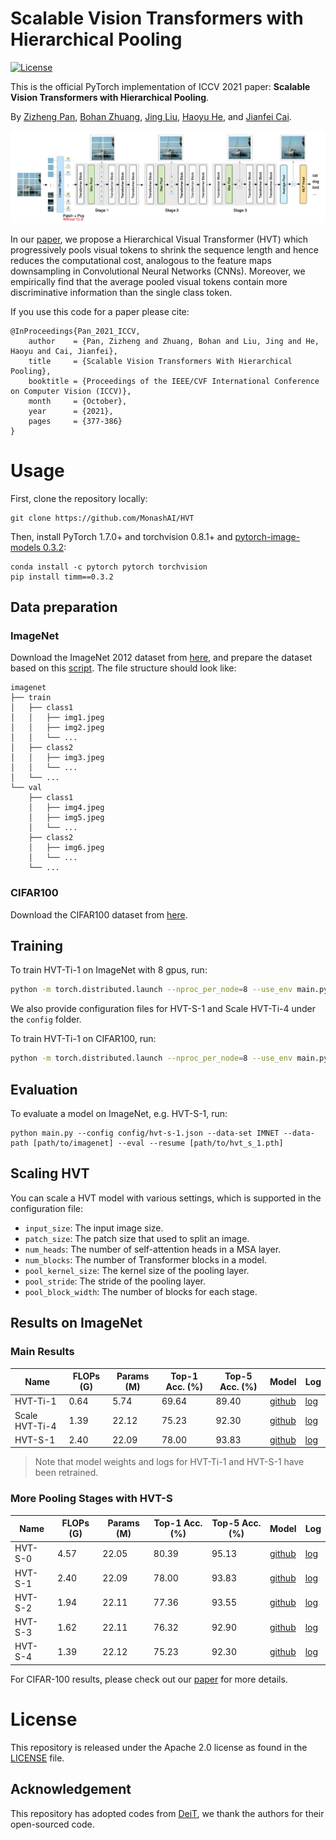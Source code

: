 # Scalable Vision Transformers with Hierarchical Pooling

[![License](https://img.shields.io/badge/License-Apache_2.0-blue.svg)](https://opensource.org/licenses/Apache-2.0)


This is the official PyTorch implementation of  ICCV 2021 paper: **Scalable Vision Transformers with Hierarchical Pooling**.

By [Zizheng Pan](https://scholar.google.com.au/citations?user=w_VMopoAAAAJ&hl=en), [Bohan Zhuang](https://sites.google.com/view/bohanzhuang), [Jing Liu](https://sites.google.com/view/jing-liu/首页), [Haoyu He](https://scholar.google.com/citations?user=aU1zMhUAAAAJ&hl=en), and [Jianfei Cai](https://scholar.google.com/citations?user=N6czCoUAAAAJ&hl=en).

![DeiT](.github/hvt.jpg)

In our [paper](https://arxiv.org/abs/2103.10619), we propose a Hierarchical Visual Transformer (HVT) which progressively pools visual tokens to shrink the sequence length and hence reduces the computational cost, analogous to the feature maps downsampling in Convolutional Neural Networks (CNNs). Moreover, we empirically find that the average pooled visual tokens contain more discriminative information than the single class token. 



If you use this code for a paper please cite:

```
@InProceedings{Pan_2021_ICCV,
    author    = {Pan, Zizheng and Zhuang, Bohan and Liu, Jing and He, Haoyu and Cai, Jianfei},
    title     = {Scalable Vision Transformers With Hierarchical Pooling},
    booktitle = {Proceedings of the IEEE/CVF International Conference on Computer Vision (ICCV)},
    month     = {October},
    year      = {2021},
    pages     = {377-386}
}
```



# Usage

First, clone the repository locally:
```
git clone https://github.com/MonashAI/HVT
```
Then, install PyTorch 1.7.0+ and torchvision 0.8.1+ and [pytorch-image-models 0.3.2](https://github.com/rwightman/pytorch-image-models):

```
conda install -c pytorch pytorch torchvision
pip install timm==0.3.2
```



## Data preparation

### ImageNet

Download the ImageNet 2012 dataset from [here](http://image-net.org/), and prepare the dataset based on this [script](https://gist.github.com/BIGBALLON/8a71d225eff18d88e469e6ea9b39cef4). The file structure should look like:

```
imagenet
├── train
│   ├── class1
│   │   ├── img1.jpeg
│   │   ├── img2.jpeg
│   │   └── ...
│   ├── class2
│   │   ├── img3.jpeg
│   │   └── ...
│   └── ...
└── val
    ├── class1
    │   ├── img4.jpeg
    │   ├── img5.jpeg
    │   └── ...
    ├── class2
    │   ├── img6.jpeg
    │   └── ...
    └── ...
```

### CIFAR100

Download the CIFAR100 dataset from [here](https://www.cs.toronto.edu/~kriz/cifar-100-python.tar.gz).



## Training
To train HVT-Ti-1 on ImageNet with 8 gpus, run:

```bash
python -m torch.distributed.launch --nproc_per_node=8 --use_env main.py --config config/hvt-ti-1.json --data-set IMNET --data-path [path/to/imagenet]
```

We also provide configuration files for HVT-S-1 and Scale HVT-Ti-4 under  the `config` folder.

To train HVT-Ti-1 on CIFAR100, run:

```bash
python -m torch.distributed.launch --nproc_per_node=8 --use_env main.py --config config/hvt-ti-1.json --data-set CIFAR --data-path [path/to/cifar100]
```



## Evaluation

To evaluate a model on ImageNet, e.g. HVT-S-1, run:

```
python main.py --config config/hvt-s-1.json --data-set IMNET --data-path [path/to/imagenet] --eval --resume [path/to/hvt_s_1.pth]
```



## Scaling HVT

You can scale a HVT model with various settings, which is supported in the configuration file:

- `input_size`: The input image size.
- `patch_size`: The patch size that used to split an image.
- `num_heads`: The number of self-attention heads in a MSA layer.
- `num_blocks`: The number of Transformer blocks in a model.
- `pool_kernel_size`: The kernel size of the pooling layer.
- `pool_stride`: The stride of the pooling layer.
- `pool_block_width`:  The number of blocks for each stage.



## Results on ImageNet

### Main Results

| Name           | FLOPs (G) | Params (M) | Top-1 Acc. (%) | Top-5 Acc. (%) | Model                                                        | Log                                                          |
| -------------- | --------- | ---------- | -------------- | -------------- | ------------------------------------------------------------ | ------------------------------------------------------------ |
| HVT-Ti-1       | 0.64      | 5.74       | 69.64          | 89.40          | [github](https://github.com/zhuang-group/HVT/releases/download/v1.0/hvt_ti_1.pth) | [log](https://github.com/zhuang-group/HVT/releases/download/v1.0/log_hvt_ti_1) |
| Scale HVT-Ti-4 | 1.39      | 22.12      | 75.23          | 92.30          | [github](https://github.com/zhuang-group/HVT/releases/download/v1.0/scale_hvt_ti_4.pth) | [log](https://github.com/zhuang-group/HVT/releases/download/v1.0/log_scale_hvt_ti_4) |
| HVT-S-1        | 2.40      | 22.09      | 78.00          | 93.83          | [github](https://github.com/zhuang-group/HVT/releases/download/v1.1/hvt_s_1.pth) | [log](https://github.com/zhuang-group/HVT/releases/download/v1.1/hvt_s_1_log.txt) |

> Note that model weights and logs for HVT-Ti-1 and HVT-S-1 have been retrained.

### More Pooling Stages with HVT-S

| Name    | FLOPs (G) | Params (M) | Top-1 Acc. (%) | Top-5 Acc. (%) | Model                                                        | Log                                                          |
| ------- | --------- | ---------- | -------------- | -------------- | ------------------------------------------------------------ | ------------------------------------------------------------ |
| HVT-S-0 | 4.57      | 22.05      | 80.39          | 95.13          | [github](https://github.com/zhuang-group/HVT/releases/download/v1.0/hvt_s_0.pth) | [log](https://github.com/zhuang-group/HVT/releases/download/v1.0/log_hvt_s_0) |
| HVT-S-1 | 2.40      | 22.09      | 78.00          | 93.83          | [github](https://github.com/zhuang-group/HVT/releases/download/v1.1/hvt_s_1.pth) | [log](https://github.com/zhuang-group/HVT/releases/download/v1.1/hvt_s_1_log.txt) |
| HVT-S-2 | 1.94      | 22.11      | 77.36          | 93.55          | [github](https://github.com/zhuang-group/HVT/releases/download/v1.0/hvt_s_2.pth) | [log](https://github.com/zhuang-group/HVT/releases/download/v1.0/log_hvt_s_2) |
| HVT-S-3 | 1.62      | 22.11      | 76.32          | 92.90          | [github](https://github.com/zhuang-group/HVT/releases/download/v1.0/hvt_s_3.pth) | [log](https://github.com/zhuang-group/HVT/releases/download/v1.0/log_hvt_s_3) |
| HVT-S-4 | 1.39      | 22.12      | 75.23          | 92.30          | [github](https://github.com/zhuang-group/HVT/releases/download/v1.0/scale_hvt_ti_4.pth) | [log](https://github.com/zhuang-group/HVT/releases/download/v1.0/log_scale_hvt_ti_4) |

For CIFAR-100 results, please check out our [paper](https://arxiv.org/abs/2103.10619) for more details.



# License

This repository is released under the Apache 2.0 license as found in the [LICENSE](LICENSE) file.



## Acknowledgement

This repository has adopted codes from [DeiT](https://github.com/facebookresearch/deit), we thank the authors for their open-sourced code.

